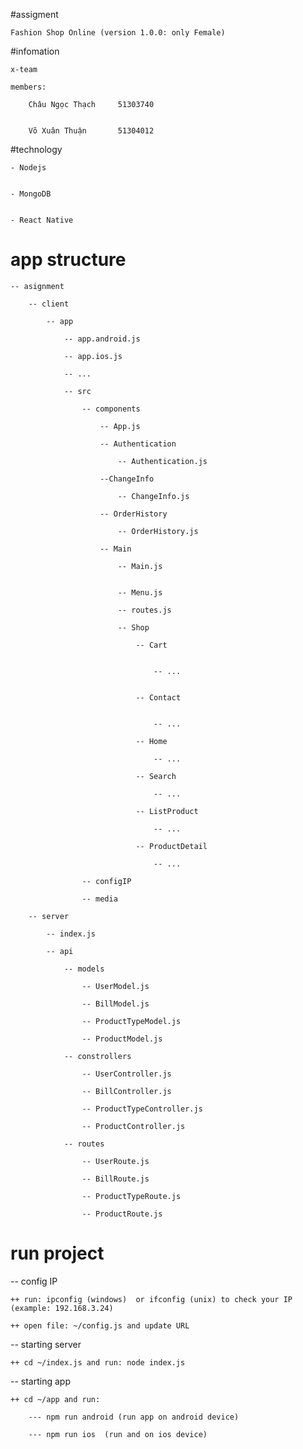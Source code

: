 #assigment

    Fashion Shop Online (version 1.0.0: only Female)

#infomation

    x-team

    members:

        Châu Ngọc Thạch     51303740


        Võ Xuân Thuận       51304012

#technology

    - Nodejs


    - MongoDB


    - React Native


# app structure

    -- asignment

        -- client

            -- app

                -- app.android.js

                -- app.ios.js

                -- ...

                -- src

                    -- components

                        -- App.js

                        -- Authentication

                            -- Authentication.js

                        --ChangeInfo

                            -- ChangeInfo.js

                        -- OrderHistory

                            -- OrderHistory.js

                        -- Main

                            -- Main.js


                            -- Menu.js

                            -- routes.js

                            -- Shop

                                -- Cart


                                    -- ...


                                -- Contact


                                    -- ...

                                -- Home

                                    -- ...

                                -- Search

                                    -- ...

                                -- ListProduct

                                    -- ...

                                -- ProductDetail

                                    -- ...

                    -- configIP

                    -- media

        -- server

            -- index.js

            -- api

                -- models

                    -- UserModel.js

                    -- BillModel.js

                    -- ProductTypeModel.js

                    -- ProductModel.js

                -- constrollers

                    -- UserController.js

                    -- BillController.js

                    -- ProductTypeController.js

                    -- ProductController.js

                -- routes

                    -- UserRoute.js

                    -- BillRoute.js

                    -- ProductTypeRoute.js

                    -- ProductRoute.js

# run project

-- config IP

    ++ run: ipconfig (windows)  or ifconfig (unix) to check your IP (example: 192.168.3.24)

    ++ open file: ~/config.js and update URL

-- starting server

    ++ cd ~/index.js and run: node index.js


-- starting app

    ++ cd ~/app and run: 

        --- npm run android (run app on android device)

        --- npm run ios  (run and on ios device)



